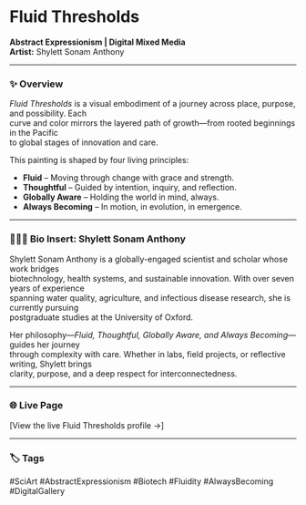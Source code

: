 # Fluid Thresholds  
**Abstract Expressionism | Digital Mixed Media**  
**Artist:** Shylett Sonam Anthony  

---

### ✨ Overview  
*Fluid Thresholds* is a visual embodiment of a journey across place, purpose, and possibility. Each  
curve and color mirrors the layered path of growth—from rooted beginnings in the Pacific  
to global stages of innovation and care.

This painting is shaped by four living principles:

- **Fluid** – Moving through change with grace and strength.  
- **Thoughtful** – Guided by intention, inquiry, and reflection.  
- **Globally Aware** – Holding the world in mind, always.  
- **Always Becoming** – In motion, in evolution, in emergence.  

---

### 👩🏽‍🔬 Bio Insert: Shylett Sonam Anthony  
Shylett Sonam Anthony is a globally-engaged scientist and scholar whose work bridges  
biotechnology, health systems, and sustainable innovation. With over seven years of experience  
spanning water quality, agriculture, and infectious disease research, she is currently pursuing  
postgraduate studies at the University of Oxford.

Her philosophy—*Fluid, Thoughtful, Globally Aware, and Always Becoming*—guides her journey  
through complexity with care. Whether in labs, field projects, or reflective writing, Shylett brings  
clarity, purpose, and a deep respect for interconnectedness.

---

### 🌐 Live Page  
[View the live Fluid Thresholds profile →]

---

### 🏷️ Tags  
#SciArt #AbstractExpressionism #Biotech #Fluidity #AlwaysBecoming #DigitalGallery  
